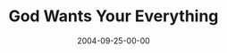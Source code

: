 ---
layout: message
category: message
series: "Life, The Universe and Everything"
title: "God Wants Your Everything"
date: 2004-09-25-00-00
message_id: 152
sc-permalink-url: "http://soundcloud.com/crdschurch/god-wants-your-everything"
audio: "http://s3.amazonaws.com/crossroads-media/messages/audio/LTUAE_07_09-25-04_Everything.mp3"
audio-duration: "40:41"
tag: 
 - freedom
 - moses
 - israel
 - lincoln
 - surrender
 - wells
 - desert
explicit: false
---